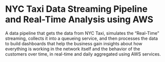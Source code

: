 # NYC Taxi Data Streaming Pipeline and Real-Time Analysis using AWS
A data pipeline that gets the data from NYC Taxi, simulates the “Real-Time” streaming, collects it into a queueing service, and then processes the data to build dashboards that help the business gain insights about how everything is working in the network itself and the behavior of the customers over time, in real-time and daily aggregated using AWS services.
